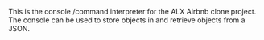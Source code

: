 This is the console /command interpreter for the ALX Airbnb clone project. The console can be used to store objects in and retrieve objects from a JSON.


